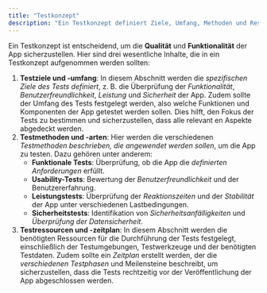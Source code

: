 ```yaml
---
title: "Testkonzept"
description: "Ein Testkonzept definiert Ziele, Umfang, Methoden und Ressourcen für Tests. Es umfasst funktionale, Usability-, Leistungs- und Sicherheitstests, um Qualität und Funktionalität der App sicherzustellen."
---
```


Ein Testkonzept ist entscheidend, um die **Qualität** und **Funktionalität** der App sicherzustellen. Hier sind drei wesentliche Inhalte, die in ein Testkonzept aufgenommen werden sollten:

1. **Testziele und -umfang**: In diesem Abschnitt werden die *spezifischen Ziele des Tests definiert*, z. B. die Überprüfung der *Funktionalität*, *Benutzerfreundlichkeit*, *Leistung* und *Sicherheit* der App. Zudem sollte der Umfang des Tests festgelegt werden, also welche Funktionen und Komponenten der App getestet werden sollen. Dies hilft, den Fokus der Tests zu bestimmen und sicherzustellen, dass alle relevant en Aspekte abgedeckt werden.
2. **Testmethoden und -arten**: Hier werden die verschiedenen *Testmethoden beschrieben, die angewendet werden sollen*, um die App zu testen. Dazu gehören unter anderem:
   - **Funktionale Tests**: Überprüfung, ob die App die *definierten Anforderungen* erfüllt.
   - **Usability-Tests**: Bewertung der *Benutzerfreundlichkeit* und der Benutzererfahrung.
   - **Leistungstests**: Überprüfung der *Reaktionszeiten* und der *Stabilität* der App unter verschiedenen Lastbedingungen.
   - **Sicherheitstests**: Identifikation von *Sicherheitsanfälligkeiten* und *Überprüfung der Datensicherheit*.
3. **Testressourcen und -zeitplan**: In diesem Abschnitt werden die benötigten Ressourcen für die Durchführung der Tests festgelegt, einschließlich der Testumgebungen, Testwerkzeuge und der benötigten Testdaten. Zudem sollte ein *Zeitplan* erstellt werden, der die *verschiedenen Testphasen* und Meilensteine beschreibt, um sicherzustellen, dass die Tests rechtzeitig vor der Veröffentlichung der App abgeschlossen werden.